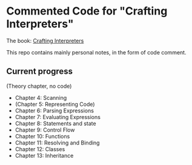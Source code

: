 # Commented Code for "Crafting Interpreters"

The book: [Crafting Interpreters](http://craftinginterpreters.com/)

This repo contains mainly personal notes, in the form of code comment.

## Current progress
(Theory chapter, no code)

- Chapter 4: Scanning
- (Chapter 5: Representing Code)
- Chapter 6: Parsing Expressions
- Chapter 7: Evaluating Expressions
- Chapter 8: Statements and state
- Chapter 9: Control Flow
- Chapter 10: Functions
- Chapter 11: Resolving and Binding
- Chapter 12: Classes
- Chapter 13: Inheritance

